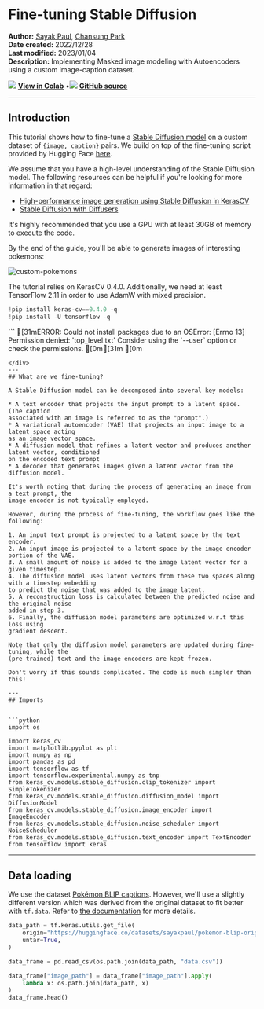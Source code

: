 # Fine-tuning Stable Diffusion

**Author:** [Sayak Paul](https://twitter.com/RisingSayak), [Chansung Park](https://twitter.com/algo_diver)<br>
**Date created:** 2022/12/28<br>
**Last modified:** 2023/01/04<br>
**Description:** Implementing Masked image modeling with Autoencoders using a custom image-caption dataset.


<img class="k-inline-icon" src="https://colab.research.google.com/img/colab_favicon.ico"/> [**View in Colab**](https://colab.research.google.com/github/keras-team/keras-io/blob/master/examples/generative/ipynb/finetune_stable_diffusion.ipynb)  <span class="k-dot">•</span><img class="k-inline-icon" src="https://github.com/favicon.ico"/> [**GitHub source**](https://github.com/keras-team/keras-io/blob/master/examples/generative/finetune_stable_diffusion.py)



---
## Introduction

This tutorial shows how to fine-tune a
[Stable Diffusion model](https://keras.io/guides/keras_cv/generate_images_with_stable_diffusion/)
on a custom dataset of `{image, caption}` pairs. We build on top of the fine-tuning
script provided by Hugging Face
[here](https://github.com/huggingface/diffusers/blob/main/examples/text_to_image/train_text_to_image.py).

We assume that you have a high-level understanding of the Stable Diffusion model.
The following resources can be helpful if you're looking for more information in that regard:

* [High-performance image generation using Stable Diffusion in KerasCV](https://keras.io/guides/keras_cv/generate_images_with_stable_diffusion/)
* [Stable Diffusion with Diffusers](https://huggingface.co/blog/stable_diffusion)

It's highly recommended that you use a GPU with at least 30GB of memory to execute
the code.

By the end of the guide, you'll be able to generate images of interesting pokemons:

![custom-pokemons](https://i.imgur.com/X4m614M.png)

The tutorial relies on KerasCV 0.4.0. Additionally, we need
at least TensorFlow 2.11 in order to use AdamW with mixed precision.


```python
!pip install keras-cv==0.4.0 -q
!pip install -U tensorflow -q
```

<div class="k-default-codeblock">
```
[31mERROR: Could not install packages due to an OSError: [Errno 13] Permission denied: 'top_level.txt'
Consider using the `--user` option or check the permissions.
[0m[31m
[0m

```
</div>
---
## What are we fine-tuning?

A Stable Diffusion model can be decomposed into several key models:

* A text encoder that projects the input prompt to a latent space. (The caption
associated with an image is referred to as the "prompt".)
* A variational autoencoder (VAE) that projects an input image to a latent space acting
as an image vector space.
* A diffusion model that refines a latent vector and produces another latent vector, conditioned
on the encoded text prompt
* A decoder that generates images given a latent vector from the diffusion model.

It's worth noting that during the process of generating an image from a text prompt, the
image encoder is not typically employed.

However, during the process of fine-tuning, the workflow goes like the following:

1. An input text prompt is projected to a latent space by the text encoder.
2. An input image is projected to a latent space by the image encoder portion of the VAE.
3. A small amount of noise is added to the image latent vector for a given timestep.
4. The diffusion model uses latent vectors from these two spaces along with a timestep embedding
to predict the noise that was added to the image latent.
5. A reconstruction loss is calculated between the predicted noise and the original noise
added in step 3.
6. Finally, the diffusion model parameters are optimized w.r.t this loss using
gradient descent.

Note that only the diffusion model parameters are updated during fine-tuning, while the
(pre-trained) text and the image encoders are kept frozen.

Don't worry if this sounds complicated. The code is much simpler than this!

---
## Imports


```python
import os

import keras_cv
import matplotlib.pyplot as plt
import numpy as np
import pandas as pd
import tensorflow as tf
import tensorflow.experimental.numpy as tnp
from keras_cv.models.stable_diffusion.clip_tokenizer import SimpleTokenizer
from keras_cv.models.stable_diffusion.diffusion_model import DiffusionModel
from keras_cv.models.stable_diffusion.image_encoder import ImageEncoder
from keras_cv.models.stable_diffusion.noise_scheduler import NoiseScheduler
from keras_cv.models.stable_diffusion.text_encoder import TextEncoder
from tensorflow import keras
```

---
## Data loading

We use the dataset
[Pokémon BLIP captions](https://huggingface.co/datasets/lambdalabs/pokemon-blip-captions).
However, we'll use a slightly different version which was derived from the original
dataset to fit better with `tf.data`. Refer to
[the documentation](https://huggingface.co/datasets/sayakpaul/pokemon-blip-original-version)
for more details.


```python
data_path = tf.keras.utils.get_file(
    origin="https://huggingface.co/datasets/sayakpaul/pokemon-blip-original-version/resolve/main/pokemon_dataset.tar.gz",
    untar=True,
)

data_frame = pd.read_csv(os.path.join(data_path, "data.csv"))

data_frame["image_path"] = data_frame["image_path"].apply(
    lambda x: os.path.join(data_path, x)
)
data_frame.head()
```




<div>
<style scoped>
    .dataframe tbody tr th:only-of-type {
        vertical-align: middle;
    }

<div class="k-default-codeblock">
```
.dataframe tbody tr th {
    vertical-align: top;
}

.dataframe thead th {
    text-align: right;
}
```
</div>
</style>
<table border="1" class="dataframe">
  <thead>
    <tr style="text-align: right;">
      <th></th>
      <th>image_path</th>
      <th>caption</th>
    </tr>
  </thead>
  <tbody>
    <tr>
      <th>0</th>
      <td>/home/jupyter/.keras/datasets/pokemon_dataset/...</td>
      <td>a drawing of a green pokemon with red eyes</td>
    </tr>
    <tr>
      <th>1</th>
      <td>/home/jupyter/.keras/datasets/pokemon_dataset/...</td>
      <td>a green and yellow toy with a red nose</td>
    </tr>
    <tr>
      <th>2</th>
      <td>/home/jupyter/.keras/datasets/pokemon_dataset/...</td>
      <td>a red and white ball with an angry look on its...</td>
    </tr>
    <tr>
      <th>3</th>
      <td>/home/jupyter/.keras/datasets/pokemon_dataset/...</td>
      <td>a cartoon ball with a smile on it's face</td>
    </tr>
    <tr>
      <th>4</th>
      <td>/home/jupyter/.keras/datasets/pokemon_dataset/...</td>
      <td>a bunch of balls with faces drawn on them</td>
    </tr>
  </tbody>
</table>
</div>



Since we have only 833 `{image, caption}` pairs, we can precompute the text embeddings from
the captions. Moreover, the text encoder will be kept frozen during the course of
fine-tuning, so we can save some compute by doing this.

Before we use the text encoder, we need to tokenize the captions.


```python
# The padding token and maximum prompt length are specific to the text encoder.
# If you're using a different text encoder be sure to change them accordingly.
PADDING_TOKEN = 49407
MAX_PROMPT_LENGTH = 77

# Load the tokenizer.
tokenizer = SimpleTokenizer()

#  Method to tokenize and pad the tokens.
def process_text(caption):
    tokens = tokenizer.encode(caption)
    tokens = tokens + [PADDING_TOKEN] * (MAX_PROMPT_LENGTH - len(tokens))
    return np.array(tokens)


# Collate the tokenized captions into an array.
tokenized_texts = np.empty((len(data_frame), MAX_PROMPT_LENGTH))

all_captions = list(data_frame["caption"].values)
for i, caption in enumerate(all_captions):
    tokenized_texts[i] = process_text(caption)
```

---
## Prepare a `tf.data.Dataset`

In this section, we'll prepare a `tf.data.Dataset` object from the input image file paths
and their corresponding caption tokens. The section will include the following:

* Pre-computation of the text embeddings from the tokenized captions.
* Loading and augmentation of the input images.
* Shuffling and batching of the dataset.


```python
RESOLUTION = 256
AUTO = tf.data.AUTOTUNE
POS_IDS = tf.convert_to_tensor([list(range(MAX_PROMPT_LENGTH))], dtype=tf.int32)

augmenter = keras_cv.layers.Augmenter(
    layers=[
        keras_cv.layers.CenterCrop(RESOLUTION, RESOLUTION),
        keras_cv.layers.RandomFlip(),
        tf.keras.layers.Rescaling(scale=1.0 / 127.5, offset=-1),
    ]
)
text_encoder = TextEncoder(MAX_PROMPT_LENGTH)


def process_image(image_path, tokenized_text):
    image = tf.io.read_file(image_path)
    image = tf.io.decode_png(image, 3)
    image = tf.image.resize(image, (RESOLUTION, RESOLUTION))
    return image, tokenized_text


def apply_augmentation(image_batch, token_batch):
    return augmenter(image_batch), token_batch


def run_text_encoder(image_batch, token_batch):
    return (
        image_batch,
        token_batch,
        text_encoder([token_batch, POS_IDS], training=False),
    )


def prepare_dict(image_batch, token_batch, encoded_text_batch):
    return {
        "images": image_batch,
        "tokens": token_batch,
        "encoded_text": encoded_text_batch,
    }


def prepare_dataset(image_paths, tokenized_texts, batch_size=1):
    dataset = tf.data.Dataset.from_tensor_slices((image_paths, tokenized_texts))
    dataset = dataset.shuffle(batch_size * 10)
    dataset = dataset.map(process_image, num_parallel_calls=AUTO).batch(batch_size)
    dataset = dataset.map(apply_augmentation, num_parallel_calls=AUTO)
    dataset = dataset.map(run_text_encoder, num_parallel_calls=AUTO)
    dataset = dataset.map(prepare_dict, num_parallel_calls=AUTO)
    return dataset.prefetch(AUTO)

```

The baseline Stable Diffusion model was trained using images with 512x512 resolution. It's
unlikely for a model that's trained using higher-resolution images to transfer well to
lower-resolution images. However, the current model will lead to OOM if we keep the
resolution to 512x512 (without enabling mixed-precision). Therefore, in the interest of
interactive demonstrations, we kept the input resolution to 256x256.


```python
# Prepare the dataset.
training_dataset = prepare_dataset(
    np.array(data_frame["image_path"]), tokenized_texts, batch_size=4
)

# Take a sample batch and investigate.
sample_batch = next(iter(training_dataset))

for k in sample_batch:
    print(k, sample_batch[k].shape)
```

<div class="k-default-codeblock">
```
WARNING:tensorflow:Using a while_loop for converting RngReadAndSkip cause there is no registered converter for this op.
WARNING:tensorflow:Using a while_loop for converting Bitcast cause there is no registered converter for this op.
WARNING:tensorflow:Using a while_loop for converting Bitcast cause there is no registered converter for this op.
WARNING:tensorflow:Using a while_loop for converting StatelessRandomUniformV2 cause there is no registered converter for this op.
images (4, 256, 256, 3)
tokens (4, 77)
encoded_text (4, 77, 768)

```
</div>
We can also take a look at the training images and their corresponding captions.


```python
plt.figure(figsize=(20, 10))

for i in range(3):
    ax = plt.subplot(1, 4, i + 1)
    plt.imshow((sample_batch["images"][i] + 1) / 2)

    text = tokenizer.decode(sample_batch["tokens"][i].numpy().squeeze())
    text = text.replace("<|startoftext|>", "")
    text = text.replace("<|endoftext|>", "")
    plt.title(text)

    plt.axis("off")
```



![png](/img/examples/generative/finetune_stable_diffusion/finetune_stable_diffusion_15_0.png)



---
## A trainer class for the fine-tuning loop


```python

class Trainer(tf.keras.Model):
    # Reference:
    # https://github.com/huggingface/diffusers/blob/main/examples/text_to_image/train_text_to_image.py

    def __init__(
        self,
        diffusion_model,
        vae,
        noise_scheduler,
        use_mixed_precision=False,
        max_grad_norm=1.0,
        **kwargs
    ):
        super().__init__(**kwargs)

        self.diffusion_model = diffusion_model
        self.vae = vae
        self.noise_scheduler = noise_scheduler
        self.max_grad_norm = max_grad_norm

        self.use_mixed_precision = use_mixed_precision
        self.vae.trainable = False

    def train_step(self, inputs):
        images = inputs["images"]
        encoded_text = inputs["encoded_text"]
        batch_size = tf.shape(images)[0]

        with tf.GradientTape() as tape:
            # Project image into the latent space and sample from it.
            latents = self.sample_from_encoder_outputs(self.vae(images, training=False))
            # Know more about the magic number here:
            # https://keras.io/examples/generative/fine_tune_via_textual_inversion/
            latents = latents * 0.18215

            # Sample noise that we'll add to the latents.
            noise = tf.random.normal(tf.shape(latents))

            # Sample a random timestep for each image.
            timesteps = tnp.random.randint(
                0, self.noise_scheduler.train_timesteps, (batch_size,)
            )

            # Add noise to the latents according to the noise magnitude at each timestep
            # (this is the forward diffusion process).
            noisy_latents = self.noise_scheduler.add_noise(
                tf.cast(latents, noise.dtype), noise, timesteps
            )

            # Get the target for loss depending on the prediction type
            # just the sampled noise for now.
            target = noise  # noise_schedule.predict_epsilon == True

            # Predict the noise residual and compute loss.
            timestep_embedding = tf.map_fn(
                lambda t: self.get_timestep_embedding(t), timesteps, dtype=tf.float32
            )
            timestep_embedding = tf.squeeze(timestep_embedding, 1)
            model_pred = self.diffusion_model(
                [noisy_latents, timestep_embedding, encoded_text], training=True
            )
            loss = self.compiled_loss(target, model_pred)
            if self.use_mixed_precision:
                loss = self.optimizer.get_scaled_loss(loss)

        # Update parameters of the diffusion model.
        trainable_vars = self.diffusion_model.trainable_variables
        gradients = tape.gradient(loss, trainable_vars)
        if self.use_mixed_precision:
            gradients = self.optimizer.get_unscaled_gradients(gradients)
        gradients = [tf.clip_by_norm(g, self.max_grad_norm) for g in gradients]
        self.optimizer.apply_gradients(zip(gradients, trainable_vars))

        return {m.name: m.result() for m in self.metrics}

    def get_timestep_embedding(self, timestep, dim=320, max_period=10000):
        half = dim // 2
        log_max_preiod = tf.math.log(tf.cast(max_period, tf.float32))
        freqs = tf.math.exp(
            -log_max_preiod * tf.range(0, half, dtype=tf.float32) / half
        )
        args = tf.convert_to_tensor([timestep], dtype=tf.float32) * freqs
        embedding = tf.concat([tf.math.cos(args), tf.math.sin(args)], 0)
        embedding = tf.reshape(embedding, [1, -1])
        return embedding

    def sample_from_encoder_outputs(self, outputs):
        mean, logvar = tf.split(outputs, 2, axis=-1)
        logvar = tf.clip_by_value(logvar, -30.0, 20.0)
        std = tf.exp(0.5 * logvar)
        sample = tf.random.normal(tf.shape(mean), dtype=mean.dtype)
        return mean + std * sample

    def save_weights(self, filepath, overwrite=True, save_format=None, options=None):
        # Overriding this method will allow us to use the `ModelCheckpoint`
        # callback directly with this trainer class. In this case, it will
        # only checkpoint the `diffusion_model` since that's what we're training
        # during fine-tuning.
        self.diffusion_model.save_weights(
            filepath=filepath,
            overwrite=overwrite,
            save_format=save_format,
            options=options,
        )

```

One important implementation detail to note here: Instead of directly taking
the latent vector produced by the image encoder (which is a VAE), we sample from the
mean and log-variance predicted by it. This way, we can achieve better sample
quality and diversity.

It's common to add support for mixed-precision training along with exponential
moving averaging of model weights for fine-tuning these models. However, in the interest
of brevity, we discard those elements. More on this later in the tutorial.

---
## Initialize the trainer and compile it


```python
# Enable mixed-precision training if the underlying GPU has tensor cores.
USE_MP = True
if USE_MP:
    keras.mixed_precision.set_global_policy("mixed_float16")

image_encoder = ImageEncoder(RESOLUTION, RESOLUTION)
diffusion_ft_trainer = Trainer(
    diffusion_model=DiffusionModel(RESOLUTION, RESOLUTION, MAX_PROMPT_LENGTH),
    # Remove the top layer from the encoder, which cuts off the variance and only
    # returns the mean.
    vae=tf.keras.Model(
        image_encoder.input,
        image_encoder.layers[-2].output,
    ),
    noise_scheduler=NoiseScheduler(),
    use_mixed_precision=USE_MP,
)

# These hyperparameters come from this tutorial by Hugging Face:
# https://huggingface.co/docs/diffusers/training/text2image
lr = 1e-5
beta_1, beta_2 = 0.9, 0.999
weight_decay = (1e-2,)
epsilon = 1e-08

optimizer = tf.keras.optimizers.experimental.AdamW(
    learning_rate=lr,
    weight_decay=weight_decay,
    beta_1=beta_1,
    beta_2=beta_2,
    epsilon=epsilon,
)
diffusion_ft_trainer.compile(optimizer=optimizer, loss="mse")
```

<div class="k-default-codeblock">
```
INFO:tensorflow:Mixed precision compatibility check (mixed_float16): OK
Your GPU will likely run quickly with dtype policy mixed_float16 as it has compute capability of at least 7.0. Your GPU: NVIDIA A100-SXM4-40GB, compute capability 8.0

```
</div>
---
## Fine-tuning

To keep the runtime of this tutorial short, we just fine-tune for an epoch.


```python
epochs = 1
ckpt_path = "finetuned_stable_diffusion.h5"
ckpt_callback = tf.keras.callbacks.ModelCheckpoint(
    ckpt_path,
    save_weights_only=True,
    monitor="loss",
    mode="min",
)
diffusion_ft_trainer.fit(training_dataset, epochs=epochs, callbacks=[ckpt_callback])
```

<div class="k-default-codeblock">
```
WARNING:tensorflow:From /opt/conda/lib/python3.7/site-packages/tensorflow/python/util/deprecation.py:629: calling map_fn_v2 (from tensorflow.python.ops.map_fn) with dtype is deprecated and will be removed in a future version.
Instructions for updating:
Use fn_output_signature instead
209/209 [==============================] - 320s 433ms/step - loss: 0.0709

<keras.callbacks.History at 0x7f97d1434e10>

```
</div>
---
## Inference

We fine-tuned the model for 60 epochs on an image resolution of 512x512. To allow
training with this resolution, we incorporated mixed-precision support. You can
check out
[this repository](https://github.com/sayakpaul/stabe-diffusion-keras-ft)
for more details. It additionally provides support for exponential moving averaging of
the fine-tuned model parameters and model checkpointing.


For this section, we'll use the checkpoint derived after 60 epochs of fine-tuning.


```python
weights_path = tf.keras.utils.get_file(
    origin="https://huggingface.co/sayakpaul/kerascv_sd_pokemon_finetuned/resolve/main/ckpt_epochs_72_res_512_mp_True.h5"
)

img_height = img_width = 512
pokemon_model = keras_cv.models.StableDiffusion(
    img_width=img_width, img_height=img_height
)
# We just reload the weights of the fine-tuned diffusion model.
pokemon_model.diffusion_model.load_weights(weights_path)
```

<div class="k-default-codeblock">
```
Downloading data from https://huggingface.co/sayakpaul/kerascv_sd_pokemon_finetuned/resolve/main/ckpt_epochs_72_res_512_mp_True.h5
3439089408/3439089408 [==============================] - 85s 0us/step
By using this model checkpoint, you acknowledge that its usage is subject to the terms of the CreativeML Open RAIL-M license at https://raw.githubusercontent.com/CompVis/stable-diffusion/main/LICENSE

```
</div>
Now, we can take this model for a test-drive.


```python
prompts = ["Yoda", "Hello Kitty", "A pokemon with red eyes"]
images_to_generate = 3
outputs = {}

for prompt in prompts:
    generated_images = pokemon_model.text_to_image(
        prompt, batch_size=images_to_generate, unconditional_guidance_scale=40
    )
    outputs.update({prompt: generated_images})
```

<div class="k-default-codeblock">
```
25/25 [==============================] - 17s 244ms/step
Downloading data from https://huggingface.co/fchollet/stable-diffusion/resolve/main/kcv_decoder.h5
198180272/198180272 [==============================] - 1s 0us/step
25/25 [==============================] - 6s 227ms/step
25/25 [==============================] - 6s 227ms/step

```
</div>
With 60 epochs of fine-tuning (a good number is about 70), the generated images were not
up to the mark. So, we experimented with the number of steps Stable Diffusion takes
during the inference time and the `unconditional_guidance_scale` parameter.

We found the best results with this checkpoint with `unconditional_guidance_scale` set to
40.


```python

def plot_images(images, title):
    plt.figure(figsize=(20, 20))
    for i in range(len(images)):
        ax = plt.subplot(1, len(images), i + 1)
        plt.imshow(images[i])
        plt.title(title, fontsize=12)
        plt.axis("off")


for prompt in outputs:
    plot_images(outputs[prompt], prompt)
```



![png](/img/examples/generative/finetune_stable_diffusion/finetune_stable_diffusion_28_0.png)





![png](/img/examples/generative/finetune_stable_diffusion/finetune_stable_diffusion_28_1.png)





![png](/img/examples/generative/finetune_stable_diffusion/finetune_stable_diffusion_28_2.png)



We can notice that the model has started adapting to the style of our dataset. You can
check the
[accompanying repository](https://github.com/sayakpaul/stable-diffusion-keras-ft#results)
for more comparisons and commentary. If you're feeling adventurous to try out a demo,
you can check out
[this resource](https://huggingface.co/spaces/sayakpaul/pokemon-sd-kerascv).

---
## Conclusion and acknowledgements

We demonstrated how to fine-tune the Stable Diffusion model on a custom dataset. While
the results are far from aesthetically pleasing, we believe with more epochs of
fine-tuning, they will likely improve. To enable that, having support for gradient
accumulation and distributed training is crucial. This can be thought of as the next step
in this tutorial.

There is another interesting way in which Stable Diffusion models can be fine-tuned,
called textual inversion. You can refer to
[this tutorial](https://keras.io/examples/generative/fine_tune_via_textual_inversion/)
to know more about it.

We'd like to acknowledge the GCP Credit support from ML Developer Programs' team at
Google. We'd like to thank the Hugging Face team for providing the
[fine-tuning script](https://github.com/huggingface/diffusers/blob/main/examples/text_to_image/train_text_to_image.py)
. It's very readable and easy to understand.
